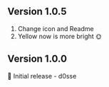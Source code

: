 ## Version 1.0.5

1. Change icon and Readme
2. Yellow now is more bright 🌞

## Version 1.0.0

🎉 Initial release - d0sse
